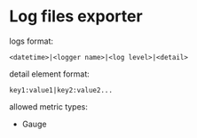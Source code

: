 # Log files exporter

logs format:

    <datetime>|<logger name>|<log level>|<detail>
detail element format:
    
    key1:value1|key2:value2...
allowed metric types:

- Gauge